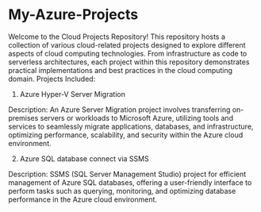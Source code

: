 # My-Azure-Projects
Welcome to the Cloud Projects Repository! This repository hosts a collection of various cloud-related projects designed to explore different aspects of cloud computing technologies. From infrastructure as code to serverless architectures, each project within this repository demonstrates practical implementations and best practices in the cloud computing domain.
Projects Included:
1. Azure Hyper-V Server Migration

Description: An Azure Server Migration project involves transferring on-premises servers or workloads to Microsoft Azure, utilizing tools and services to seamlessly migrate applications, databases, and infrastructure, optimizing performance, scalability, and security within the Azure cloud environment.

2. Azure SQL database connect via SSMS

Description: SSMS (SQL Server Management Studio) project for efficient management of Azure SQL databases, offering a user-friendly interface to perform tasks such as querying, monitoring, and optimizing database performance in the Azure cloud environment.



  
